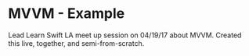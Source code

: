 # MVVM - Example
Lead Learn Swift LA meet up session on 04/19/17 about MVVM. Created this live, together, and semi-from-scratch.

